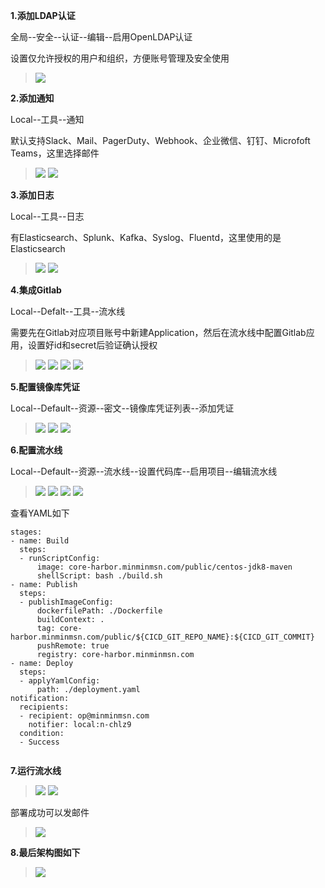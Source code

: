 **1.添加LDAP认证**

全局--安全--认证--编辑--启用OpenLDAP认证

设置仅允许授权的用户和组织，方便账号管理及安全使用

> ![](https://upload-images.jianshu.io/upload_images/7535971-6b4a4ed77c78c93e.png?imageMogr2/auto-orient/strip%7CimageView2/2/w/1240)


**2.添加通知**

Local--工具--通知

默认支持Slack、Mail、PagerDuty、Webhook、企业微信、钉钉、Microfoft Teams，这里选择邮件

> ![](https://upload-images.jianshu.io/upload_images/7535971-2741cc650d84097d.png?imageMogr2/auto-orient/strip%7CimageView2/2/w/1240)
![](https://upload-images.jianshu.io/upload_images/7535971-846c1b773b9786c0.png?imageMogr2/auto-orient/strip%7CimageView2/2/w/1240)




**3.添加日志**

Local--工具--日志

有Elasticsearch、Splunk、Kafka、Syslog、Fluentd，这里使用的是Elasticsearch

> ![](https://upload-images.jianshu.io/upload_images/7535971-c6936d64e3afcf53.png?imageMogr2/auto-orient/strip%7CimageView2/2/w/1240)
![](https://upload-images.jianshu.io/upload_images/7535971-4c493bd1157b3417.png?imageMogr2/auto-orient/strip%7CimageView2/2/w/1240)




**4.集成Gitlab**

Local--Defalt--工具--流水线

需要先在Gitlab对应项目账号中新建Application，然后在流水线中配置Gitlab应用，设置好id和secret后验证确认授权

> ![](https://upload-images.jianshu.io/upload_images/7535971-0034aa0b24ed5812.png?imageMogr2/auto-orient/strip%7CimageView2/2/w/1240)
![](https://upload-images.jianshu.io/upload_images/7535971-c9d0189bcdf86fe2.png?imageMogr2/auto-orient/strip%7CimageView2/2/w/1240)
![](https://upload-images.jianshu.io/upload_images/7535971-5163c228931794c5.png?imageMogr2/auto-orient/strip%7CimageView2/2/w/1240)
![](https://upload-images.jianshu.io/upload_images/7535971-00a80ee8e16d223b.png?imageMogr2/auto-orient/strip%7CimageView2/2/w/1240)


**5.配置镜像库凭证**

Local--Default--资源--密文--镜像库凭证列表--添加凭证

> ![](https://upload-images.jianshu.io/upload_images/7535971-44a6fe71d1ef52b2.png?imageMogr2/auto-orient/strip%7CimageView2/2/w/1240)
![](https://upload-images.jianshu.io/upload_images/7535971-93f25e25f29484ce.png?imageMogr2/auto-orient/strip%7CimageView2/2/w/1240)
![](https://upload-images.jianshu.io/upload_images/7535971-5be1e241c8333a2e.png?imageMogr2/auto-orient/strip%7CimageView2/2/w/1240)




**6.配置流水线**

Local--Default--资源--流水线--设置代码库--启用项目--编辑流水线

> ![](https://upload-images.jianshu.io/upload_images/7535971-eb9f3043016ef83a.png?imageMogr2/auto-orient/strip%7CimageView2/2/w/1240)
![](https://upload-images.jianshu.io/upload_images/7535971-ba1f46af4f7d774f.png?imageMogr2/auto-orient/strip%7CimageView2/2/w/1240)
![](https://upload-images.jianshu.io/upload_images/7535971-2d2932e64a84c235.png?imageMogr2/auto-orient/strip%7CimageView2/2/w/1240)
![](https://upload-images.jianshu.io/upload_images/7535971-55da5aee3fc4d77e.png?imageMogr2/auto-orient/strip%7CimageView2/2/w/1240)





查看YAML如下


```
stages:
- name: Build
  steps:
  - runScriptConfig:
      image: core-harbor.minminmsn.com/public/centos-jdk8-maven
      shellScript: bash ./build.sh
- name: Publish
  steps:
  - publishImageConfig:
      dockerfilePath: ./Dockerfile
      buildContext: .
      tag: core-harbor.minminmsn.com/public/${CICD_GIT_REPO_NAME}:${CICD_GIT_COMMIT}
      pushRemote: true
      registry: core-harbor.minminmsn.com
- name: Deploy
  steps:
  - applyYamlConfig:
      path: ./deployment.yaml
notification:
  recipients:
  - recipient: op@minminmsn.com
    notifier: local:n-chlz9
  condition:
  - Success
  
```  

**7.运行流水线**

> ![](https://upload-images.jianshu.io/upload_images/7535971-cffe463751b55870.png?imageMogr2/auto-orient/strip%7CimageView2/2/w/1240)
![](https://upload-images.jianshu.io/upload_images/7535971-3b7aa0f8620e3d52.png?imageMogr2/auto-orient/strip%7CimageView2/2/w/1240)


部署成功可以发邮件

> ![](https://upload-images.jianshu.io/upload_images/7535971-b13b003f780e454d.png?imageMogr2/auto-orient/strip%7CimageView2/2/w/1240)


**8.最后架构图如下**

> ![](https://upload-images.jianshu.io/upload_images/7535971-230d6eb34f02d5bc.png?imageMogr2/auto-orient/strip%7CimageView2/2/w/1240)
